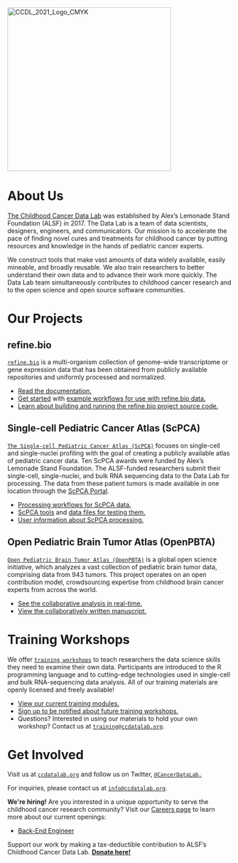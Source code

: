 <img width="368" alt="CCDL_2021_Logo_CMYK" src="https://user-images.githubusercontent.com/87316564/141848857-772821a0-63ca-4406-809f-60a00514ebca.png">


# About Us 

[The Childhood Cancer Data Lab](https://www.ccdatalab.org/) was established by Alex’s Lemonade Stand Foundation (ALSF) in 2017. 
The Data Lab is a team of data scientists, designers, engineers, and communicators. 
Our mission is to accelerate the pace of finding novel cures and treatments for childhood cancer by putting resources and knowledge in the hands of pediatric cancer experts. 

We construct tools that make vast amounts of data widely available, easily mineable, and broadly reusable. 
We also train researchers to better understand their own data and to advance their work more quickly. 
The Data Lab team simultaneously contributes to childhood cancer research and to the open science and open source software communities.

# Our Projects

## refine.bio 

[`refine.bio`](https://www.refine.bio/) is a multi-organism collection of genome-wide transcriptome or gene expression data that has been obtained from publicly available repositories and uniformly processed and normalized.
 
* [Read the documentation.](http://docs.refine.bio/en/latest/)
* [Get started](https://alexslemonade.github.io/refinebio-examples/01-getting-started/getting-started.html) with [example workflows for use with refine.bio data.](https://github.com/AlexsLemonade/refinebio-examples)
* [Learn about building and running the refine.bio project source code.](https://github.com/AlexsLemonade/refinebio)

## Single-cell Pediatric Cancer Atlas (ScPCA)

[`The Single-cell Pediatric Cancer Atlas (ScPCA)`](https://scpca.alexslemonade.org/) focuses on single-cell and single-nuclei profiling with the goal of creating a publicly available atlas of pediatric cancer data. 
Ten ScPCA awards were funded by Alex’s Lemonade Stand Foundation. 
The ALSF-funded researchers submit their single-cell, single-nuclei, and bulk RNA sequencing data to the Data Lab for processing. 
The data from these patient tumors is made available in one location through the [ScPCA Portal](https://scpca.alexslemonade.org/).

* [Processing workflows for ScPCA data.](https://github.com/AlexsLemonade/scpca-nf)
* [ScPCA tools](https://github.com/AlexsLemonade/scpcaTools) and [data files for testing them.](https://github.com/AlexsLemonade/scpcaData)
* [User information about ScPCA processing.](https://github.com/AlexsLemonade/scpca-docs)

## Open Pediatric Brain Tumor Atlas (OpenPBTA)

[`Open Pediatric Brain Tumor Atlas (OpenPBTA)`](https://www.ccdatalab.org/openpbta) is a global open science initiative, which analyzes a vast collection of pediatric brain tumor data, comprising data from 943 tumors. 
This project operates on an open contribution model, crowdsourcing expertise from childhood brain cancer experts from across the world. 

* [See the collaborative analysis in real-time.](https://github.com/AlexsLemonade/OpenPBTA-analysis)
* [View the collaboratively written manuscript.](https://github.com/AlexsLemonade/OpenPBTA-manuscript)

# Training Workshops

We offer [`training workshops`](http://ccdatalab.org/training) to teach researchers the data science skills they need to examine their own data. Participants are introduced to the R programming language and to cutting-edge technologies used in single-cell and bulk RNA-sequencing data analysis. All of our training materials are openly licensed and freely available!

* [View our current training modules.](https://github.com/AlexsLemonade/training-modules) 
* [Sign up to be notified about future training workshops.](https://share.hsforms.com/1y55bYTSKSVKVOejXnM9lIg336z0) 
* Questions? Interested in using our materials to hold your own workshop? Contact us at [`training@ccdatalab.org`](mailto:training@ccdatalab.org).

# Get Involved

Visit us at [`ccdatalab.org`](http://ccdatalab.org) and follow us on Twitter, [`@CancerDataLab.`](https://twitter.com/cancerdatalab)

For inquiries, please contact us at [`info@ccdatalab.org`](mailto:info@ccdatalab.org).

**We're hiring!** Are you interested in a unique opportunity to serve the childhood cancer research community? Visit our [Careers page](https://www.ccdatalab.org/careers) to learn more about our current openings:

* [Back-End Engineer](https://www.alexslemonade.org/about/alsf-careers/back-end-engineer)

Support our work by making a tax-deductible contribution to ALSF’s Childhood Cancer Data Lab. [**Donate here!**](http://ccdatalab.org/donate)
